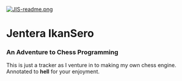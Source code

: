 [![JIS-readme.png](https://flic.kr/p/2nFTACC)](https://flic.kr/p/2nFTACC)
# Jentera IkanSero
### An Adventure to Chess Programming
This is just a tracker as I venture in to making my own chess engine. Annotated to **hell** for your enjoyment.
